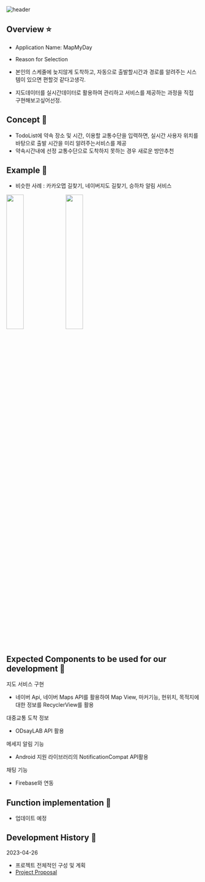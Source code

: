 ![header](https://capsule-render.vercel.app/api?type=wave&color=auto&height=300&section=header&text=Capstone%20Team5&fontSize=50)

## Overview ⭐️

- Application Name: MapMyDay

- Reason for Selection
- 본인의 스케줄에 늦지않게 도착하고, 자동으로 출발할시간과 경로를 알려주는 시스템이 있으면 편할것 같다고생각.
- 지도데이터를 실시간데이터로 활용하여 관리하고 서비스를 제공하는 과정을 직접 구현해보고싶어선정.

## Concept 🍪

- TodoList에 약속 장소 및 시간, 이용할 교통수단을 입력하면, 실시간 사용자 위치를 바탕으로 출발 시간을 미리 알려주는서비스를 제공
- 약속시간내에 선정 교통수단으로 도착하지 못하는 경우 새로운 방안추천

## Example 🍪
- 비슷한 사례 : 카카오맵 길찾기, 네이버지도 길찾기, 승하차 알림 서비스 
<img width="30%" src="https://user-images.githubusercontent.com/94777814/234574023-1b96b41b-146c-4510-a3d9-cf2618ac0e62.PNG"/>
<img width="30%" src="https://user-images.githubusercontent.com/94777814/234574202-e0e01a97-e2e5-436d-a1da-3797d01b19cd.PNG"/>

## Expected Components to be used for our development 🔧

지도 서비스 구현 
- 네이버 Api, 네이버 Maps API를 활용하여 Map View, 마커기능, 현위치, 목적지에 대한 정보를 RecyclerView를 활용

대중교통 도착 정보
- ODsayLAB API 활용

메세지 알림 기능
- Android 지원 라이브러리의 NotificationCompat API활용

채팅 기능
- Firebase와 연동

## Function implementation 🔧
- 업데이트 예정

## Development History 🌳

2023-04-26

- 프로젝트 전체적인 구성 및 계획
- [Project Proposal](https://github.com/unso99/FirstAndroidProject/blob/main/MobileProgramming_ProjectProposal_5%ED%8C%80.pdf)



